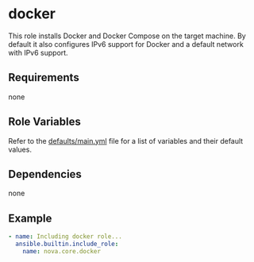# docker

This role installs Docker and Docker Compose on the target machine. By default it also configures IPv6 support for Docker and a default network with IPv6 support.

## Requirements

none

## Role Variables

Refer to the [defaults/main.yml](https://github.com/novateams/nova.core/blob/main/nova/core/roles/docker/defaults/main.yml) file for a list of variables and their default values.

## Dependencies

none

## Example

```yaml
- name: Including docker role...
  ansible.builtin.include_role:
    name: nova.core.docker
```
